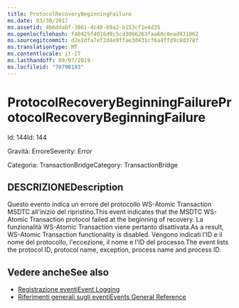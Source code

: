 ```yaml
---
title: ProtocolRecoveryBeginningFailure
ms.date: 03/30/2017
ms.assetid: 4b6ddabf-3861-4c40-b9a2-b153cf1e4d35
ms.openlocfilehash: f40425f4016d9c5cd3066263faa68c0ead931862
ms.sourcegitcommit: d2e1dfa7ef2d4e9ffae3d431cf6a4ffd9c8d378f
ms.translationtype: MT
ms.contentlocale: it-IT
ms.lasthandoff: 09/07/2019
ms.locfileid: "70796193"
---
```

# <a name="protocolrecoverybeginningfailure"></a><span data-ttu-id="0faff-102">ProtocolRecoveryBeginningFailure</span><span class="sxs-lookup"><span data-stu-id="0faff-102">ProtocolRecoveryBeginningFailure</span></span>
<span data-ttu-id="0faff-103">Id: 144</span><span class="sxs-lookup"><span data-stu-id="0faff-103">Id: 144</span></span>  
  
 <span data-ttu-id="0faff-104">Gravità: Errore</span><span class="sxs-lookup"><span data-stu-id="0faff-104">Severity: Error</span></span>  
  
 <span data-ttu-id="0faff-105">Categoria: TransactionBridge</span><span class="sxs-lookup"><span data-stu-id="0faff-105">Category: TransactionBridge</span></span>  
  
## <a name="description"></a><span data-ttu-id="0faff-106">DESCRIZIONE</span><span class="sxs-lookup"><span data-stu-id="0faff-106">Description</span></span>  
 <span data-ttu-id="0faff-107">Questo evento indica un errore del protocollo WS-Atomic Transaction MSDTC all'inizio del ripristino.</span><span class="sxs-lookup"><span data-stu-id="0faff-107">This event indicates that the MSDTC WS-Atomic Transaction protocol failed at the beginning of recovery.</span></span> <span data-ttu-id="0faff-108">La funzionalità WS-Atomic Transaction viene pertanto disattivata.</span><span class="sxs-lookup"><span data-stu-id="0faff-108">As a result, WS-Atomic Transaction functionality is disabled.</span></span> <span data-ttu-id="0faff-109">Vengono indicati l'ID e il nome del protocollo, l'eccezione, il nome e l'ID del processo.</span><span class="sxs-lookup"><span data-stu-id="0faff-109">The event lists the protocol ID, protocol name, exception, process name and process ID.</span></span>  
  
## <a name="see-also"></a><span data-ttu-id="0faff-110">Vedere anche</span><span class="sxs-lookup"><span data-stu-id="0faff-110">See also</span></span>

- [<span data-ttu-id="0faff-111">Registrazione eventi</span><span class="sxs-lookup"><span data-stu-id="0faff-111">Event Logging</span></span>](index.md)
- [<span data-ttu-id="0faff-112">Riferimenti generali sugli eventi</span><span class="sxs-lookup"><span data-stu-id="0faff-112">Events General Reference</span></span>](events-general-reference.md)
